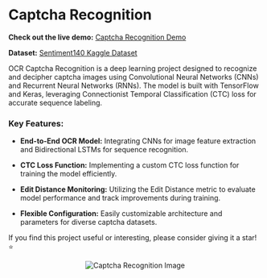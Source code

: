 # Captcha Recognition

**Check out the live demo:** [Captcha Recognition Demo](https://huggingface.co/spaces/Puyush/Captcha_Recognition)

**Dataset:** [Sentiment140 Kaggle Dataset](https://www.kaggle.com/datasets/kazanova/sentiment140)

OCR Captcha Recognition is a deep learning project designed to recognize and decipher captcha images using Convolutional Neural Networks (CNNs) and Recurrent Neural Networks (RNNs). The model is built with TensorFlow and Keras, leveraging Connectionist Temporal Classification (CTC) loss for accurate sequence labeling.

### Key Features:

- **End-to-End OCR Model:** Integrating CNNs for image feature extraction and Bidirectional LSTMs for sequence recognition.

- **CTC Loss Function:** Implementing a custom CTC loss function for training the model efficiently.

- **Edit Distance Monitoring:** Utilizing the Edit Distance metric to evaluate model performance and track improvements during training.

- **Flexible Configuration:** Easily customizable architecture and parameters for diverse captcha datasets.

If you find this project useful or interesting, please consider giving it a star! ⭐️

<p align="center">
  <img src="https://github.com/Puyush/Captcha_Recognition/assets/103782822/d63e04db-eaf0-45bd-9ab7-1fc7502f51d6" alt="Captcha Recognition Image" />
</p>
